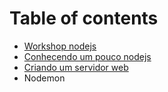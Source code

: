 # Table of contents

* [Workshop nodejs](README.md)
* [Conhecendo um pouco nodejs](untitled.md)
* [Criando um servidor web](criando-um-servidor-web.md)
* Nodemon

